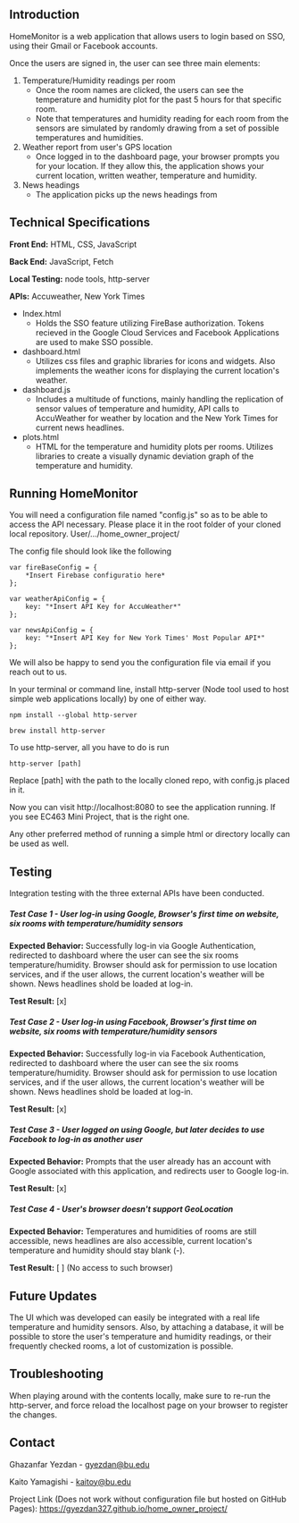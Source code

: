 ## Introduction

HomeMonitor is a web application that allows users to login based on SSO, using their Gmail or Facebook accounts.

Once the users are signed in, the user can see three main elements:

1. Temperature/Humidity readings per room
   - Once the room names are clicked, the users can see the temperature and humidity plot for the past 5 hours for that specific room.
   - Note that temperatures and humidity reading for each room from the sensors are simulated by randomly drawing from a set of possible temperatures and humidities. 
2. Weather report from user's GPS location
   - Once logged in to the dashboard page, your browser prompts you for your location. If they allow this, the application shows your current location, written weather, temperature and humidity.
3. News headings
   - The application picks up the news headings from 

## Technical Specifications

**Front End:** HTML, CSS, JavaScript

**Back End:** JavaScript, Fetch

**Local Testing:** node tools, http-server

**APIs:** Accuweather, New York Times

- Index.html
  - Holds the SSO feature utilizing FireBase authorization. Tokens recieved in the Google Cloud Services and Facebook Applications are used to make SSO possible.
- dashboard.html
  - Utilizes css files and graphic libraries for icons and widgets. Also implements the weather icons for displaying the current location's weather.
- dashboard.js
  - Includes a multitude of functions, mainly handling the replication of sensor values of temperature and humidity, API calls to AccuWeather  for weather by location and the New York Times for current news headlines.
- plots.html
  - HTML for the temperature and humidity plots per rooms. Utilizes libraries to create a visually dynamic deviation graph of the temperature and humidity.

## Running HomeMonitor

You will need a configuration file named "config.js" so as to be able to access the API necessary. Please place it in the root folder of your cloned local repository. User/.../home_owner_project/

The config file should look like the following

```
var fireBaseConfig = {
	*Insert Firebase configuratio here*
};

var weatherApiConfig = {
    key: "*Insert API Key for AccuWeather*"
};

var newsApiConfig = {
	key: "*Insert API Key for New York Times' Most Popular API*"
};
```


We will also be happy to send you the configuration file via email if you reach out to us.

In your terminal or command line, install http-server (Node tool used to host simple web applications locally) by one of either way.

```
npm install --global http-server
```

```
brew install http-server
```

To use http-server, all you have to do is run

```
http-server [path]
```

Replace [path] with the path to the locally cloned repo, with config.js placed in it.

Now you can visit http://localhost:8080 to see the application running. If you see EC463 Mini Project, that is the right one.

Any other preferred method of running a simple html or directory locally can be used as well.

## Testing

Integration testing with the three external APIs have been conducted.

<h5>Test Case 1 - User log-in using Google, Browser's first time on website, six rooms with temperature/humidity sensors</h5>

**Expected Behavior:** Successfully log-in via Google Authentication, redirected to dashboard where the user can see the six rooms temperature/humidity. Browser should ask for permission to use location services, and if the user allows, the current location's weather will be shown. News headlines shold be loaded at log-in.

**Test Result:** [x]

<h5>Test Case 2 - User log-in using Facebook, Browser's first time on website, six rooms with temperature/humidity sensors</h5>

**Expected Behavior:** Successfully log-in via Facebook Authentication, redirected to dashboard where the user can see the six rooms temperature/humidity. Browser should ask for permission to use location services, and if the user allows, the current location's weather will be shown. News headlines shold be loaded at log-in.

**Test Result:** [x]

<h5>Test Case 3 - User logged on using Google, but later decides to use Facebook to log-in as another user</h5>

**Expected Behavior:** Prompts that the user already has an account with Google associated with this application, and redirects user to Google log-in.

**Test Result:** [x]

<h5>Test Case 4 - User's browser doesn't support GeoLocation</h5>

**Expected Behavior:** Temperatures and humidities of rooms are still accessible, news headlines are also accessible, current location's temperature and humidity should stay blank (-).

**Test Result:** [ ] (No access to such browser)

## Future Updates

The UI which was developed can easily be integrated with a real life temperature and humidity sensors. Also, by attaching a database, it will be possible to store the user's temperature and humidity readings, or their frequently checked rooms, a lot of customization is possible.

## Troubleshooting

When playing around with the contents locally, make sure to re-run the http-server, and force reload the localhost page on your browser to register the changes.

## Contact

Ghazanfar Yezdan - gyezdan@bu.edu

Kaito Yamagishi - kaitoy@bu.edu

Project Link (Does not work without configuration file but hosted on GitHub Pages): https://gyezdan327.github.io/home_owner_project/

